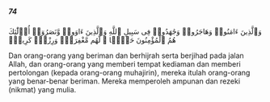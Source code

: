 ##### 74

<span class="ayah">وَٱلَّذِينَ ءَامَنُوا۟ وَهَاجَرُوا۟ وَجَٰهَدُوا۟ فِى سَبِيلِ ٱللَّهِ وَٱلَّذِينَ ءَاوَوا۟ وَّنَصَرُوٓا۟ أُو۟لَٰٓئِكَ هُمُ ٱلْمُؤْمِنُونَ حَقًّۭا ۚ لَّهُم مَّغْفِرَةٌۭ وَرِزْقٌۭ كَرِيمٌۭ</span>

<span class="ayah_translation">Dan orang-orang yang beriman dan berhijrah serta berjihad pada jalan Allah, dan orang-orang yang memberi tempat kediaman dan memberi pertolongan (kepada orang-orang muhajirin), mereka itulah orang-orang yang benar-benar beriman. Mereka memperoleh ampunan dan rezeki (nikmat) yang mulia.</span>
